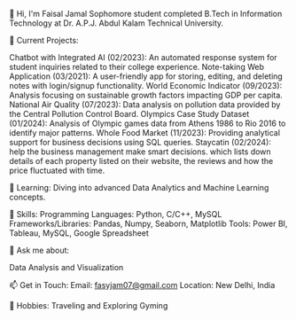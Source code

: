 
👋 Hi, I'm Faisal Jamal
Sophomore student completed B.Tech in Information Technology at Dr. A.P.J. Abdul Kalam Technical University.

🔭 Current Projects:

Chatbot with Integrated AI (02/2023): An automated response system for student inquiries related to their college experience.
Note-taking Web Application (03/2021): A user-friendly app for storing, editing, and deleting notes with login/signup functionality.
World Economic Indicator (09/2023): Analysis focusing on sustainable growth factors impacting GDP per capita.
National Air Quality (07/2023): Data analysis on pollution data provided by the Central Pollution Control Board.
Olympics Case Study Dataset (01/2024): Analysis of Olympic games data from Athens 1986 to Rio 2016 to identify major patterns.
Whole Food Market (11/2023): Providing analytical support for business decisions using SQL queries.
Staycatin (02/2024): help the business management make smart decisions. which lists
down details of each property listed on their website, the reviews
and how the price fluctuated with time.

🌱 Learning:
Diving into advanced Data Analytics and Machine Learning concepts.

🔧 Skills:
Programming Languages: Python, C/C++, MySQL
Frameworks/Libraries: Pandas, Numpy, Seaborn, Matplotlib
Tools: Power BI, Tableau, MySQL, Google Spreadsheet

💬 Ask me about:

Data Analysis and Visualization

📫 Get in Touch:
Email: fasyjam07@gmail.com
Location: New Delhi, India

🎨 Hobbies:
Traveling and Exploring
Gyming
